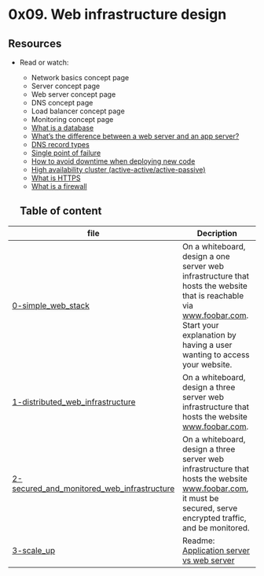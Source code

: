 # 0x09. Web infrastructure design

## Resources
- Read or watch:
	* Network basics concept page
	* Server concept page
	* Web server concept page
	* DNS concept page
	* Load balancer concept page
	* Monitoring concept page
	* [What is a database](https://www.techtarget.com/searchdatamanagement/definition/database)
	* [What’s the difference between a web server and an app server?](https://www.youtube.com/watch?v=S97eKyv2b9M)
	* [DNS record types](https://pressable.com/?s=DNS&post_type=knowledgebase)
	* [Single point of failure](https://en.wikipedia.org/wiki/Single_point_of_failure)
	* [How to avoid downtime when deploying new code](https://softwareengineering.stackexchange.com/questions/35063/how-do-you-update-your-production-codebase-database-schema-without-causing-downt#answers-header)
	* [High availability cluster (active-active/active-passive)](https://docs.oracle.com/cd/E17904_01/core.1111/e10106/intro.htm#ASHIA712)
	* [What is HTTPS](https://www.instantssl.com/http-vs-https)
	* [What is a firewall](https://www.webopedia.com/definitions/firewall/)


	## Table of content
file | Decription
---------- | ----------
[0-simple_web_stack](./0-simple_web_stack) | On a whiteboard, design a one server web infrastructure that hosts the website that is reachable via www.foobar.com. Start your explanation by having a user wanting to access your website.
[1-distributed_web_infrastructure](./1-distributed_web_infrastructure) | On a whiteboard, design a three server web infrastructure that hosts the website www.foobar.com.
[2-secured_and_monitored_web_infrastructure](./2-secured_and_monitored_web_infrastructure) | On a whiteboard, design a three server web infrastructure that hosts the website www.foobar.com, it must be secured, serve encrypted traffic, and be monitored.
[3-scale_up](./3-scale_up) | Readme: [Application server vs web server](https://www.nginx.com/resources/glossary/application-server-vs-web-server/)
